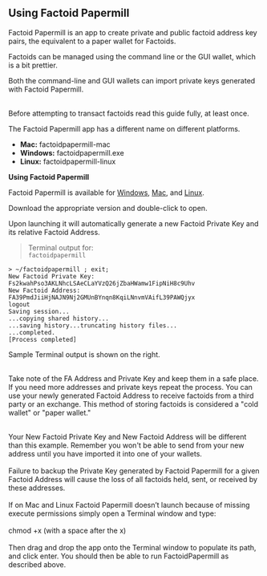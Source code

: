 ## Using Factoid Papermill
Factoid Papermill is an app to create private and public factoid address key pairs, the equivalent to a paper wallet for Factoids.
 
Factoids can be managed using the command line or the GUI wallet, which is a bit prettier.

Both the command-line and GUI wallets can import private keys generated with Factoid Papermill.

<aside class="notice"><br>
Before attempting to transact factoids read this guide fully, at least once.
</aside>

The Factoid Papermill app has a different name on different platforms.

* **Mac:** factoidpapermill-mac
* **Windows:** factoidpapermill.exe
* **Linux:** factoidpapermill-linux

**Using Factoid Papermill**

Factoid Papermill is available for [Windows](https://github.com/FactomProject/factoidpapermill/blob/master/bin/factoidpapermill.exe?raw=true), [Mac](https://github.com/FactomProject/factoidpapermill/blob/master/bin/factoidpapermill-mac?raw=true), and [Linux](https://github.com/FactomProject/factoidpapermill/blob/master/bin/factoidpapermill-linux?raw=true). 

Download the appropriate version and double-click to open. 

Upon launching it will automatically generate a new Factoid Private Key and its relative Factoid Address.

> Terminal output for:<br>
> `factoidpapermill`

```shell
> ~/factoidpapermill ; exit;
New Factoid Private Key: Fs2kwahPso3AKLNhcLSAeCLaYVzQ26jZbaHWamw1FipNiH8c9Uhv
New Factoid Address: FA39PmdJiiHjNAJN9Nj2GMUnBYnqn8KqiLNnvmVAifL39PAWQjyx
logout
Saving session...
...copying shared history...
...saving history...truncating history files...
...completed.
[Process completed]
```

Sample Terminal output is shown on the right.
<br>
<br>

Take note of the FA Address and Private Key and keep them in a safe place. If you need more addresses and private keys repeat the process. You can use your newly generated Factoid Address to receive factoids from a third party or an exchange. This method of storing factoids is considered a "cold wallet" or "paper wallet."

<aside class="notice"><br>
Your New Factoid Private Key and New Factoid Address will be different than this example.
Remember you won't be able to send from your new address until you have imported it into one of your wallets. 
</aside>
 
<aside class="warning"><br>
Failure to backup the Private Key generated by Factoid Papermill for a given Factoid Address will cause the loss of all factoids held, sent, or received by these addresses.
</aside>

<aside class="success"><br>
If on Mac and Linux Factoid Papermill doesn’t launch because of missing execute permissions simply open a Terminal window and type:<br>
<br>
chmod +x (with a space after the x)
<br>
<br>
Then drag and drop the app onto the Terminal window to populate its path, and click enter. You should then be able to run FactoidPapermill as described above.
</aside>